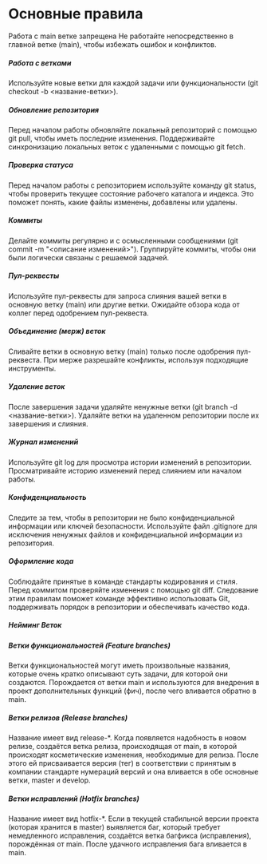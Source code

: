 # Основные правила 
Работа с main ветке запрещена
Не работайте непосредственно в главной ветке (main), чтобы избежать ошибок и конфликтов.
##### Работа с ветками
Используйте новые ветки для каждой задачи или функциональности (git checkout -b <название-ветки>).
##### Обновление репозитория
Перед началом работы обновляйте локальный репозиторий с помощью git pull, чтобы иметь последние изменения.
Поддерживайте синхронизацию локальных веток с удаленными с помощью git fetch.
##### Проверка статуса
Перед началом работы с репозиторием используйте команду git status, чтобы проверить текущее состояние рабочего каталога и индекса. Это поможет понять, какие файлы изменены, добавлены или удалены.
##### Коммиты
Делайте коммиты регулярно и с осмысленными сообщениями (git commit -m "<описание изменений>").
Группируйте коммиты, чтобы они были логически связаны с решаемой задачей.
##### Пул-реквесты
Используйте пул-реквесты для запроса слияния вашей ветки в основную ветку (main) или другие ветки.
Ожидайте обзора кода от коллег перед одобрением пул-реквеста.
##### Объединение (мерж) веток
Сливайте ветки в основную ветку (main) только после одобрения пул-реквеста.
При мерже разрешайте конфликты, используя подходящие инструменты.
##### Удаление веток
После завершения задачи удаляйте ненужные ветки (git branch -d <название-ветки>).
Удаляйте ветки на удаленном репозитории после их завершения и слияния.
##### Журнал изменений
Используйте git log для просмотра истории изменений в репозитории.
Просматривайте историю изменений перед слиянием или началом работы.
##### Конфиденциальность
Следите за тем, чтобы в репозитории не было конфиденциальной информации или ключей безопасности.
Используйте файл .gitignore для исключения ненужных файлов и конфиденциальной информации из репозитория.
##### Оформление кода
Соблюдайте принятые в команде стандарты кодирования и стиля.
Перед коммитом проверяйте изменения с помощью git diff.
Следование этим правилам поможет команде эффективно использовать Git, поддерживать порядок в репозитории и обеспечивать качество кода.


##### Нейминг Веток
##### Ветки функциональностей (Feature branches)
Ветки функциональностей могут иметь произвольные названия, которые очень кратко описывают суть задачи, для которой они создаются. Порождается от ветки main и используются для внедрения в проект дополнительных функций (фич), после чего вливается обратно в main.

##### Ветки релизов (Release branches)
Название имеет вид release-*. Когда появляется надобность в новом релизе, создаётся ветка релиза, происходящая от main, в которой происходят косметические изменения, необходимые для релиза. После этого ей присваивается версия (тег) в соответствии с принятым в компании стандарте нумераций версий и она вливается в обе основные ветки, master и develop.

##### Ветки исправлений (Hotfix branches)
Название имеет вид hotfix-*. Если в текущей стабильной версии проекта (которая хранится в master) выявляется баг, который требует немедленного исправления, создаётся ветка багфикса (исправления), порождённая от main. После удачного исправления бага вливается в main.
